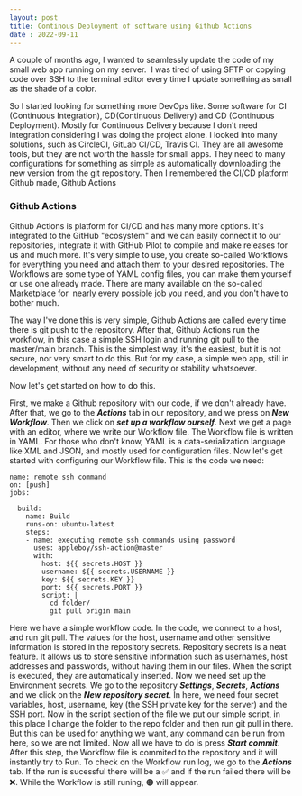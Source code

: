 ```yaml
---
layout: post
title: Continous Deployment of software using Github Actions
date : 2022-09-11
---
```


A couple of months ago, I wanted to seamlessly update the code of my small web app running on my server. 
I was tired of using SFTP or copying code over SSH to the terminal editor every time I update something as small as the shade of a color. 

So I started looking for something more DevOps like. Some software for CI (Continuous Integration), CD(Continuous Delivery) and CD (Continuous Deployment). Mostly for Continuous Delivery because I don't need integration considering I was doing the project alone. I looked into many solutions, such as CircleCI, GitLab CI/CD, Travis CI. They are all awesome tools, but they are not worth the hassle for small apps. They need to many configurations for something as simple as automatically downloading the new version from the git repository. Then I remembered the CI/CD platform Github made, Github Actions 

### Github Actions

Github Actions is platform for CI/CD and has many more options. It's integrated to the GitHub "ecosystem" and we can easily connect it to our repositories, integrate it with GitHub Pilot to compile and make releases for us and much more. It's very simple to use, you create so-called Workflows for everything you need and attach them to your desired repositories. The Workflows are some type of YAML config files, you can make them yourself or use one already made. There are many available on the so-called Marketplace for  nearly every possible job you need, and you don't have to bother much.


The way I've done this is very simple, Github Actions are called every time there is git push to the repository. After that, Github Actions run the workflow, in this case a simple SSH login and running git pull to the master/main branch. This is the simplest way, it's the easiest, but it is not secure, nor very smart to do this. But for my case, a simple web app, still in development, without any need of security or stability whatsoever. 


Now let's get started on how to do this.


First, we make a Github repository with our code, if we don't already have. After that, we go to the ***Actions*** tab in our repository, and we press on ***New Workflow***. Then we click on ***set up a workflow ourself***. Next we get a page with an editor, where we write our Workflow file. The Workflow file is written in YAML. For those who don't know, YAML is a data-serialization language like XML and JSON, and mostly used for configuration files. Now let's get started with configuring our Workflow file. This is the code we need:

```
name: remote ssh command
on: [push]
jobs:

  build:
    name: Build
    runs-on: ubuntu-latest
    steps:
    - name: executing remote ssh commands using password
      uses: appleboy/ssh-action@master
      with:
        host: ${{ secrets.HOST }}
        username: ${{ secrets.USERNAME }}
        key: ${{ secrets.KEY }}
        port: ${{ secrets.PORT }}
        script: |
          cd folder/
          git pull origin main
```
Here we have a simple workflow code. In the code, we connect to a host, and run git pull. The values for the host, username and other sensitive information is stored in the repository secrets. Repository secrets is a neat feature. It allows us to store sensitive information such as usernames, host addresses and passwords, without having them in our files. When the script is executed, they are automatically inserted. Now we need set up the Environment secrets. We go to the repository ***Settings***, ***Secrets***, ***Actions*** and we click on the ***New repository secret***. In here, we need four secret variables, host, username, key (the SSH private key for the server) and the SSH port. Now in the script section of the file we put our simple script, in this place I change the folder to the repo folder and then run git pull in there. But this can be used for anything we want, any command can be run from here, so we are not limited. Now all we have to do is press ***Start commit***. After this step, the Workflow file is commited to the repository and it will instantly try to Run. To check on the Workflow run log, we go to the ***Actions*** tab. If the run is sucessful there will be a ✅ and if the run failed there will be ❌. While the Workflow is still runing, 🟠 will appear.

